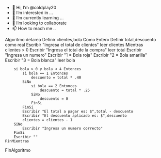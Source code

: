 - 👋 Hi, I’m @coldplay20
- 👀 I’m interested in ...
- 🌱 I’m currently learning ...
- 💞️ I’m looking to collaborate 
- 📫 How to reach me ..


Algoritmo detarea
	Definir clientes,bola Como Entero
	Definir total,descuento como real
	Escribir "Ingresa el total de clientes"
	leer clientes
	Mientras clientes > 0
		Escribir "Ingresa el total de la compra"
		leer total
		Escribir "Ingresa un numero"
		Escribir "1 = Bola roja"
		Escribir "2 = Bola amarilla"
		Escribir "3 = Bola blanca"
		leer bola
		
		si bola > 0 y bola < 4 Entonces
			si bola == 1 Entonces
				descuento = total * .40
			SiNo
				si bola == 2 Entonces
					descuento = total * .25
				SiNo
					descuento = 0
				FinSi
			FinSi
			Escribir "El total a pagar es: $",total - descuento
			Escribir "El descuento aplicado es: $",descuento	
			clientes = clientes - 1
		SiNo
			Escribir "Ingresa un numero correcto"
		FinSi	
		Escribir ""
	FinMientras	
FinAlgoritmo
<!---
coldplay20/coldplay20 is a ✨ special ✨ repository because its `README.md` (this file) appears on your GitHub profile.
You can click the Preview link to take a look at your changes.
--->
